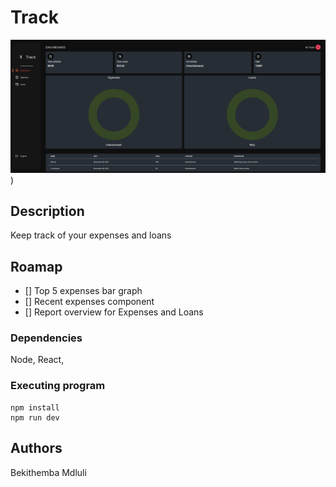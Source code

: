 # Track

![Track Screenshot](https://github.com/PutTheTrust/expense-frontend/blob/dev/gitIgmages/Screenshot%20(16).png?raw=true))



## Description

Keep track of your expenses and loans

## Roamap

- [] Top 5 expenses bar graph
- [] Recent expenses component
- [] Report overview for Expenses and Loans

### Dependencies

Node, React,

### Executing program

```
npm install
npm run dev
```

## Authors

Bekithemba Mdluli

